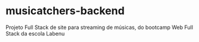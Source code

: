 # musicatchers-backend
Projeto Full Stack de site para streaming de músicas, do bootcamp Web Full Stack da escola Labenu
